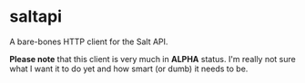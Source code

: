 saltapi
=====

A bare-bones HTTP client for the Salt API.

**Please note** that this client is very much in **ALPHA** status.
I'm really not sure what I want it to do yet and how smart (or dumb)
it needs to be.
